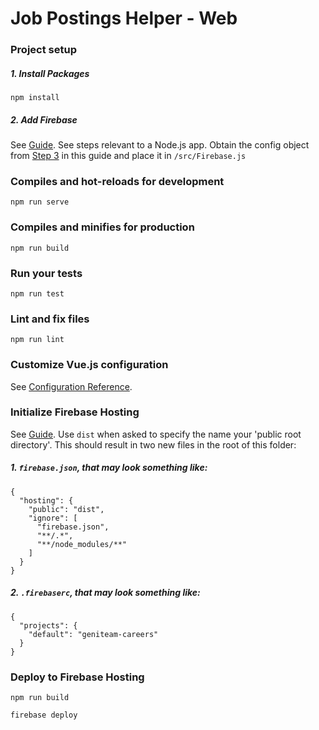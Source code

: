 # Job Postings Helper - Web

### Project setup
##### 1. Install Packages
```
npm install
```
##### 2. Add Firebase
See [Guide](https://firebase.google.com/docs/web/setup). See steps relevant to a Node.js app.
Obtain the config object from [Step 3](https://firebase.google.com/docs/web/setup#add-sdks-initialize) in this guide and place it in `/src/Firebase.js`

### Compiles and hot-reloads for development
```
npm run serve
```

### Compiles and minifies for production
```
npm run build
```

### Run your tests
```
npm run test
```

### Lint and fix files
```
npm run lint
```

### Customize Vue.js configuration
See [Configuration Reference](https://cli.vuejs.org/config/).

### Initialize Firebase Hosting
See [Guide](https://firebase.google.com/docs/hosting/quickstart/). Use `dist` when asked to specify the name your 'public root directory'.
This should result in two new files in the root of this folder:
##### 1. `firebase.json`, that may look something like:
```
{
  "hosting": {
    "public": "dist",
    "ignore": [
      "firebase.json",
      "**/.*",
      "**/node_modules/**"
    ]
  }
}
```
##### 2. `.firebaserc`, that may look something like:

```
{
  "projects": {
    "default": "geniteam-careers"
  }
}

```
### Deploy to Firebase Hosting
```
npm run build
```
```
firebase deploy
```
